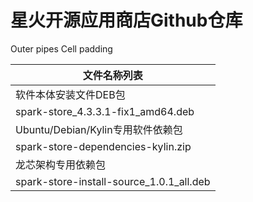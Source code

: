 # 星火开源应用商店Github仓库
 Outer pipes Cell padding

| 文件名称列表                                                                                                                                                              |
| ------------------------------------------------------------------------------------------------------------------------------------------------------------------- |
| 软件本体安装文件DEB包                                                                                                                                                        |
| spark-store_4.3.3.1-fix1_amd64.deb                                                                                                                                  |
| Ubuntu/Debian/Kylin专用软件依赖包                                                                                                                                          |
| spark-store-dependencies-kylin.zip
| 龙芯架构专用依赖包                                                                                                                                                           |
| spark-store-install-source_1.0.1_all.deb |
